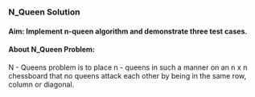 ### N_Queen Solution
#### Aim: Implement n-queen algorithm and demonstrate three test cases.
 #### About N_Queen Problem:
  N - Queens problem is to place n - queens in such a manner on an n x n chessboard that no queens attack each other by being in the same row, column or diagonal. 
